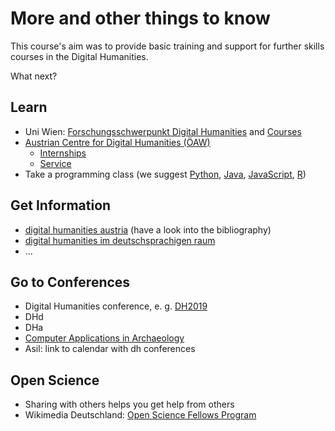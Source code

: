# More and other things to know

This course's aim was to provide basic training and support for further skills courses in the Digital Humanities.

What next?

## Learn
* Uni Wien: [Forschungsschwerpunkt Digital Humanities](https://fsp-digital-humanities.univie.ac.at/) and [Courses](https://fsp-digital-humanities.univie.ac.at/lehre/)
* [Austrian Centre for Digital Humanities (ÖAW)](https://www.oeaw.ac.at/acdh/)
  * [Internships](https://www.oeaw.ac.at/acdh/team/internships/)
  * [Service](https://www.oeaw.ac.at/acdh/service/)
* Take a programming class (we suggest [Python](https://www.learnpython.org/), [Java](https://www.learnjavaonline.org/), [JavaScript](https://www.w3schools.com/js/), [R](https://www.rstudio.com/online-learning/))

## Get Information
* [digital humanities austria](http://digital-humanities.at/de) (have a look into the bibliography)
* [digital humanities im deutschsprachigen raum](https://dig-hum.de/)
* ...

## Go to Conferences
* Digital Humanities conference, e. g. [DH2019](https://dh2019.adho.org/)
* DHd
* DHa
* [Computer Applications in Archaeology](https://caa-international.org/)
* Asil: link to calendar with dh conferences

## Open Science
* Sharing with others helps you get help from others
* Wikimedia Deutschland: [Open Science Fellows Program](https://en.wikiversity.org/wiki/Wikimedia_Deutschland/Open_Science_Fellows_Program)
